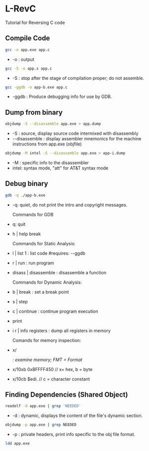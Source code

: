 # L-RevC
Tutorial for Reversing C code

Compile Code
------

```bash
gcc -o app.exe app.c
```

* -o : output 

```bash
gcc -S -o app.s app.c 
```
* -S : stop after the stage of compilation proper; do not assemble.


```bash
gcc -ggdb -o app-b.exe app.c 
```

* -ggdb : Produce debugging info for use by GDB. 





Dump from binary
------

```bash
objdump -S --disassemble app.exe > app.dump
```

* -S : source, display source code intermixed with disassembly 
* --disassemble : display assembler mnemonics for the machine instructions from app.exe (objfile)

```bash
objdump -M intel -S --disassemble app.exe > app-i.dump 
```

* -M : specific info to the disassembler
* intel: syntax mode, "att" for AT&T syntax mode


Debug binary
------
```bash
gdb -q ./app-b.exe
```
* -q: quiet, do not print the intro and copyright messages.

	Commands for GDB
* q: quit
* h | help break

	Commands for Static Analysis:
* l | list 1 : list code #requires: --ggdb
* r | run <arg>: run program
* disass | disassemble <function> : disassemble a function

	Commands for Dynamic Analysis:
* b | break <line> : set a break point
* s | step
* c | continue : continue program execution
* print <variable name>
* i r | info registers : dump all registers in memory

	Comands for memory inspection:
* x/<FMT><ADDRESS> : examine memory; FMT = Format
* x/10xb 0xBFFFF450 // x= hex, b = byte
* x/10cb $edi. // c = character constant





Finding Dependencies (Shared Object)
------

```bash
readelf -d app.exe | grep 'NEEDED'
```

* -d : dynamic, displays the content of the file's dynamic section. 


```bash
objdump -p app.exe | grep NEEDED
```

* -p : private headers, print info specific to the obj file format. 

```bash
ldd app.exe
```

